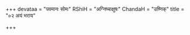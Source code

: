 +++
devataa = "पवमानः सोमः"
RShiH = "अग्निष्चाक्षुषः"
ChandaH = "उष्णिक्"
title = "०२ अयं भराय"

+++
